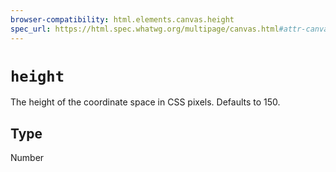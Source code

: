 ```yaml
---
browser-compatibility: html.elements.canvas.height
spec_url: https://html.spec.whatwg.org/multipage/canvas.html#attr-canvas-height
---
```


# `height`

The height of the coordinate space in CSS pixels. Defaults to 150.

## Type

Number
